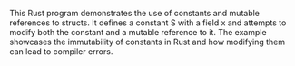 This Rust program demonstrates the use of constants and mutable references to structs. 
It defines a constant S with a field x and attempts to modify both the constant and a mutable reference to it. 
The example showcases the immutability of constants in Rust and how modifying them can lead to compiler errors.
